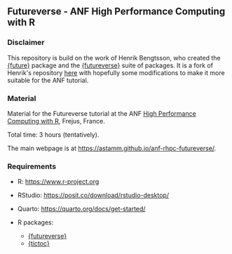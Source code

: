 ## Futureverse - ANF High Performance Computing with R

### Disclaimer

This repository is build on the work of Henrik Bengtsson, who created the
[{future}](https://future.futureverse.org) package and the
[{futureverse}](https://www.futureverse.org) suite of packages. It is a fork of
Henrik's repository
[here](https://github.com/HenrikBengtsson/future-tutorial-user2024) with
hopefully some modifications to make it more suitable for the ANF tutorial.

### Material

Material for the Futureverse tutorial at the ANF [High Performance Computing with R](https://indico.mathrice.fr/event/536/), Frejus, France. 

Total time: 3 hours (tentatively).

The main webpage is at <https://astamm.github.io/anf-rhpc-futureverse/>.

### Requirements

- R: <https://www.r-project.org>
- RStudio: <https://posit.co/download/rstudio-desktop/>
- Quarto: <https://quarto.org/docs/get-started/>
- R packages: 

    - [{futureverse}](https://www.futureverse.org)
    - [{tictoc}](https://github.com/jabiru/tictoc)
